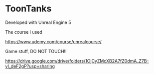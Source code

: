 # ToonTanks

Developed with Unreal Engine 5

The course i used 

https://www.udemy.com/course/unrealcourse/

Game stuff,  DO NOT TOUCH!!

https://drive.google.com/drive/folders/1OjCyZMcXB2A7fZ0dmA_Z7B-vI_deF2gP?usp=sharing











